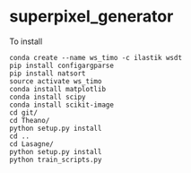 # superpixel_generator

To install

    conda create --name ws_timo -c ilastik wsdt
    pip install configargparse
    pip install natsort
    source activate ws_timo
    conda install matplotlib
    conda install scipy
    conda install scikit-image
    cd git/
    cd Theano/
    python setup.py install
    cd ..
    cd Lasagne/
    python setup.py install
    python train_scripts.py
